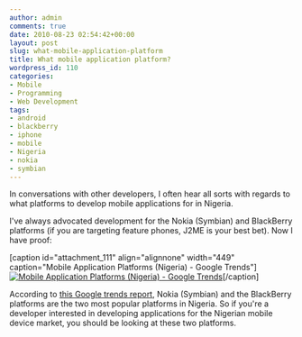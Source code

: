 ```yaml
---
author: admin
comments: true
date: 2010-08-23 02:54:42+00:00
layout: post
slug: what-mobile-application-platform
title: What mobile application platform?
wordpress_id: 110
categories:
- Mobile
- Programming
- Web Development
tags:
- android
- blackberry
- iphone
- mobile
- Nigeria
- nokia
- symbian
---
```


In conversations with other developers, I often hear all sorts with regards to what platforms to develop mobile applications for in Nigeria.

I've always advocated development for the Nokia (Symbian) and BlackBerry platforms (if you are targeting feature phones, J2ME is your best bet). Now I have proof:

[caption id="attachment_111" align="alignnone" width="449" caption="Mobile Application Platforms (Nigeria) - Google Trends"][![Mobile Application Platforms (Nigeria) - Google Trends](http://blog.timakinbo.com/wp-content/uploads/2010/08/google-trends-mobile-development-platforms.png)](http://blog.timakinbo.com/wp-content/uploads/2010/08/google-trends-mobile-development-platforms.png)[/caption]

According to [this Google trends report](http://trends.google.com/trends?q=Nokia,+blackberry,+iphone,+android&ctab=0&geo=ng&date=all&sort=0), Nokia (Symbian) and the BlackBerry platforms are the two most popular platforms in Nigeria. So if you're a developer interested in developing applications for the Nigerian mobile device market, you should be looking at these two platforms.
